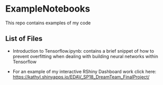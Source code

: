 # ExampleNotebooks
This repo contains examples of my code

## List of Files
- Introduction to Tensorflow.ipynb: contains a brief snippet of how to prevent overfitting when dealing with 
building neural networks within Tensorflow

- For an example of my interactive RShiny Dashboard work click here: https://kathyl.shinyapps.io/EDAV_SP18_DreamTeam_FinalProject/

